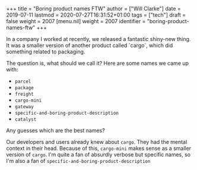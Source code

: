+++
title = "Boring product names FTW"
author = ["Will Clarke"]
date = 2019-07-11
lastmod = 2020-07-27T16:31:52+01:00
tags = ["tech"]
draft = false
weight = 2007
[menu.nil]
  weight = 2007
  identifier = "boring-product-names-ftw"
+++

In a company I worked at recently, we released a fantastic shiny-new thing.
It was a smaller version of another product called \`cargo\`, which did something related to packaging.

The question is, what should we call it?
Here are some names we came up with:

- `parcel`
- `package`
- `freight`
- `cargo-mini`
- `gateway`
- `specific-and-boring-product-description`
- `catalyst`

Any guesses which are the best names?

Our developers and users already knew about `cargo`. They had the mental context in their head. Because of this, `cargo-mini` makes sense as a smaller version of `cargo`.
I'm quite a fan of absurdly verbose but specific names, so I'm also a fan of `specific-and-boring-product-description`
